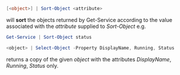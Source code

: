 
```powershell
[<object>] | Sort-Object <attribute>
```
will __sort__ the objects returned by Get-Service according to the value associated with the _attribute_ supplied to _Sort-Object_
e.g.
```powershell
Get-Service | Sort-Object status
```
  

```powershell
<object> | Select-Object -Property DisplayName, Running, Status
```
returns a copy of the given _object_ with the attributes _DisplayName_, _Running_, _Status_ only.